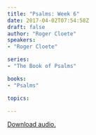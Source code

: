 ```yaml
---
title: "Psalms: Week 6"
date: 2017-04-02T07:54:58Z
draft: false
author: "Roger Cloete"
speakers:
- "Roger Cloete"

series:
- "The Book of Psalms"

books:
- "Psalms"

topics:

---
```

[Download audio.](https://s3-eu-west-1.amazonaws.com/renownchurch/sermons/2017/03/2017-04-02_PsalmsWeek6_LQ.mp3)